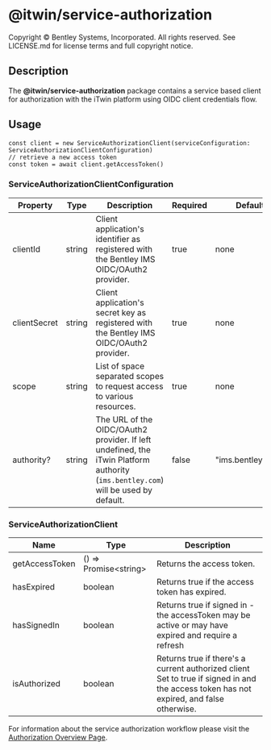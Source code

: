 # @itwin/service-authorization

Copyright © Bentley Systems, Incorporated. All rights reserved. See LICENSE.md for license terms and full copyright notice.

## Description

The **@itwin/service-authorization** package contains a service based client for authorization with the iTwin platform using OIDC client credentials flow.

## Usage

```
const client = new ServiceAuthorizationClient(serviceConfiguration: ServiceAuthorizationClientConfiguration)
// retrieve a new access token
const token = await client.getAccessToken()
```

### ServiceAuthorizationClientConfiguration

| Property     | Type   | Description                                                                                                                       | Required | Default           |
| ------------ | ------ | --------------------------------------------------------------------------------------------------------------------------------- | -------- | ----------------- |
| clientId     | string | Client application's identifier as registered with the Bentley IMS OIDC/OAuth2 provider.                                          | true     | none              |
| clientSecret | string | Client application's secret key as registered with the Bentley IMS OIDC/OAuth2 provider.                                          | true     | none              |
| scope        | string | List of space separated scopes to request access to various resources.                                                            | true     | none              |
| authority?   | string | The URL of the OIDC/OAuth2 provider. If left undefined, the iTwin Platform authority (`ims.bentley.com`) will be used by default. | false    | "ims.bentley.com" |

### ServiceAuthorizationClient

| Name           | Type                    | Description                                                                                                                             |
| -------------- | ----------------------- | --------------------------------------------------------------------------------------------------------------------------------------- |
| getAccessToken | () => Promise\<string\> | Returns the access token.                                                                                                               |
| hasExpired     | boolean                 | Returns true if the access token has expired.                                                                                           |
| hasSignedIn    | boolean                 | Returns true if signed in - the accessToken may be active or may have expired and require a refresh                                     |
| isAuthorized   | boolean                 | Returns true if there's a current authorized client Set to true if signed in and the access token has not expired, and false otherwise. |

For information about the service authorization workflow please visit the [Authorization Overview Page](https://developer.bentley.com/apis/overview/authorization/#authorizingservicemachinetomachine).
